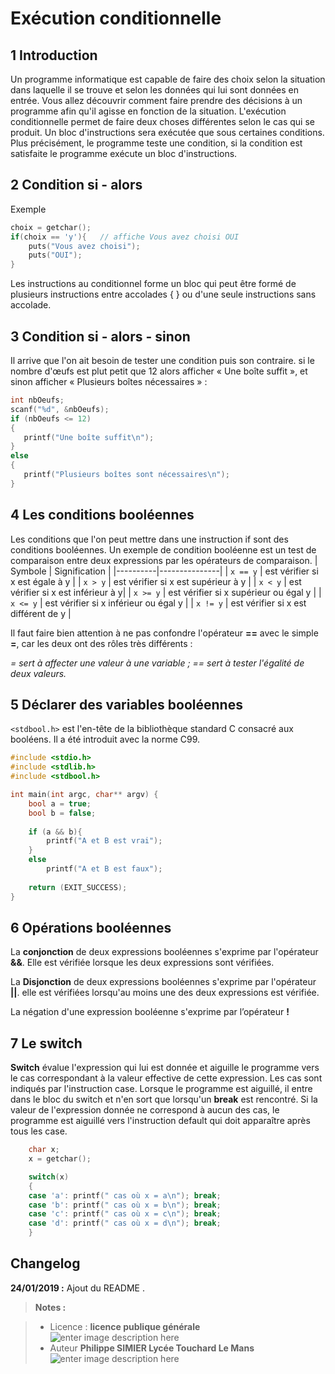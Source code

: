 ﻿# Exécution conditionnelle



## 1 Introduction
Un programme informatique est capable de faire des choix selon la situation dans laquelle il se trouve et selon les données qui lui sont données en entrée. Vous allez découvrir comment faire prendre des décisions à un programme afin qu'il agisse en fonction de la situation.
L'exécution conditionnelle permet de faire deux choses différentes selon le cas qui se produit. Un bloc d'instructions sera exécutée que sous certaines conditions. Plus précisément, le programme teste une condition, si la condition est satisfaite le programme exécute un bloc d'instructions.

## 2 Condition si - alors

Exemple
```c
choix = getchar();
if(choix == 'y'){   // affiche Vous avez choisi OUI
	puts("Vous avez choisi");
	puts("OUI");
}	
```
Les instructions au conditionnel forme un bloc qui peut  être formé de plusieurs instructions entre accolades { } ou d'une seule instructions sans accolade.

## 3 Condition si - alors - sinon
Il arrive que l'on ait besoin de tester une condition puis son contraire. si le nombre d'œufs est plut petit que 12 alors afficher « Une boîte suffit », et sinon afficher « Plusieurs boîtes nécessaires » :
```c
int nbOeufs;
scanf("%d", &nbOeufs);
if (nbOeufs <= 12)
{
   printf("Une boîte suffit\n");
}
else
{
   printf("Plusieurs boîtes sont nécessaires\n");
}
```

## 4 Les conditions booléennes
Les conditions que l'on peut mettre dans une instruction if sont des conditions booléennes. Un exemple de condition booléenne est un test de comparaison entre deux expressions par les opérateurs de comparaison.
|  Symbole | Signification |
|----------|---------------|
|  `x == y` | est vérifier si x est égale à y |
| `x > y`   | est vérifier si x est supérieur à y |
| `x < y`   | est vérifier si x est inférieur à y|
| `x >= y`  | est vérifier si x supérieur ou égal y |
| `x <= y`  | est vérifier si x inférieur ou égal y |
|  `x != y`  | est vérifier si x est différent de y |

Il faut faire bien attention à ne pas confondre l'opérateur **==** avec le simple **=**, car les deux ont des rôles très différents :

*= sert à affecter une valeur à une variable ;*
*== sert à tester l'égalité de deux valeurs.*

## 5 Déclarer des variables booléennes

`<stdbool.h>` est l'en-tête de la bibliothèque standard C consacré aux booléens. Il a été introduit avec la norme C99.

```c
#include <stdio.h>
#include <stdlib.h>
#include <stdbool.h>

int main(int argc, char** argv) {
    bool a = true;
    bool b = false;
    
    if (a && b){
        printf("A et B est vrai");
    }
    else
        printf("A et B est faux");
    
    return (EXIT_SUCCESS);
}
```
## 6 Opérations booléennes

La **conjonction** de deux expressions booléennes s'exprime par l'opérateur **&&**. Elle est vérifiée lorsque les deux expressions sont vérifiées.

La **Disjonction** de deux expressions booléennes s'exprime par l'opérateur **||**. elle est vérifiées lorsqu'au moins une des deux expressions est vérifiée.  

La négation d'une expression booléenne s'exprime par l’opérateur **!** 

## 7 Le switch

**Switch** évalue l'expression qui lui est donnée et aiguille le programme vers le cas correspondant à la valeur effective de cette expression. Les cas sont indiqués par l'instruction case. Lorsque le programme est aiguillé, il entre dans le bloc du switch et n'en sort que lorsqu'un **break** est rencontré. Si la valeur de l'expression donnée ne correspond à aucun des cas, le programme est aiguillé vers l'instruction default qui doit apparaître après tous les case.

```c
    char x;
	x = getchar();

	switch(x) 
	{
	case 'a': printf(" cas où x = a\n"); break;
	case 'b': printf(" cas où x = b\n"); break;
	case 'c': printf(" cas où x = c\n"); break;
	case 'd': printf(" cas où x = d\n"); break;
	}
```

## Changelog

 **24/01/2019 :** Ajout du README . 
 
 
> **Notes :**


> - Licence : **licence publique générale** ![enter image description here](https://img.shields.io/badge/licence-GPL-green.svg)
> - Auteur **Philippe SIMIER Lycée Touchard Le Mans**
>  ![enter image description here](https://img.shields.io/badge/built-passing-green.svg)
<!-- TOOLBOX 

Génération des badges : https://shields.io/
Génération de ce fichier : https://stackedit.io/editor#




